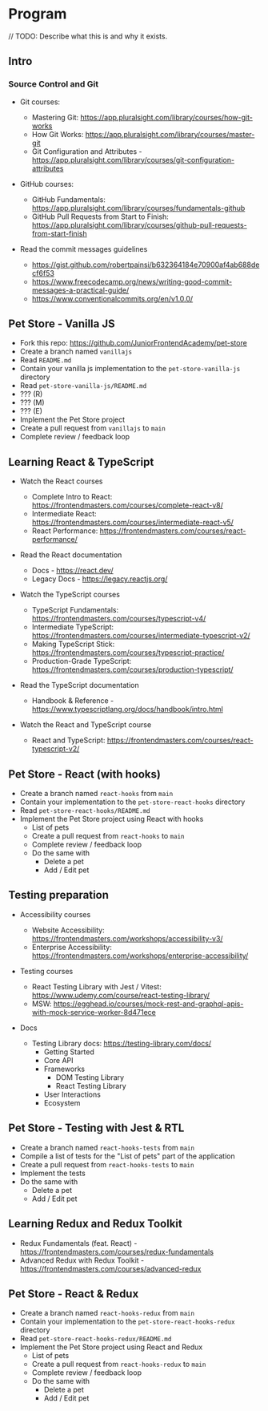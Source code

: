 # Program

// TODO: Describe what this is and why it exists.

## Intro

### Source Control and Git

- Git courses:
  - Mastering Git: https://app.pluralsight.com/library/courses/how-git-works
  - How Git Works: https://app.pluralsight.com/library/courses/master-git
  - Git Configuration and Attributes - https://app.pluralsight.com/library/courses/git-configuration-attributes
- GitHub courses:

  - GitHub Fundamentals: https://app.pluralsight.com/library/courses/fundamentals-github
  - GitHub Pull Requests from Start to Finish: https://app.pluralsight.com/library/courses/github-pull-requests-from-start-finish

- Read the commit messages guidelines
  - https://gist.github.com/robertpainsi/b632364184e70900af4ab688decf6f53
  - https://www.freecodecamp.org/news/writing-good-commit-messages-a-practical-guide/
  - https://www.conventionalcommits.org/en/v1.0.0/

## Pet Store - Vanilla JS

- Fork this repo: https://github.com/JuniorFrontendAcademy/pet-store
- Create a branch named `vanillajs`
- Read `README.md`
- Contain your vanilla js implementation to the `pet-store-vanilla-js` directory
- Read `pet-store-vanilla-js/README.md`
- ??? (R)
- ??? (M)
- ??? (E)
- Implement the Pet Store project
- Create a pull request from `vanillajs` to `main`
- Complete review / feedback loop

## Learning React & TypeScript

- Watch the React courses

  - Complete Intro to React: https://frontendmasters.com/courses/complete-react-v8/
  - Intermediate React: https://frontendmasters.com/courses/intermediate-react-v5/
  - React Performance: https://frontendmasters.com/courses/react-performance/

- Read the React documentation

  - Docs - https://react.dev/
  - Legacy Docs - https://legacy.reactjs.org/

- Watch the TypeScript courses

  - TypeScript Fundamentals: https://frontendmasters.com/courses/typescript-v4/
  - Intermediate TypeScript: https://frontendmasters.com/courses/intermediate-typescript-v2/
  - Making TypeScript Stick: https://frontendmasters.com/courses/typescript-practice/
  - Production-Grade TypeScript: https://frontendmasters.com/courses/production-typescript/

- Read the TypeScript documentation

  - Handbook & Reference - https://www.typescriptlang.org/docs/handbook/intro.html

- Watch the React and TypeScript course
  - React and TypeScript: https://frontendmasters.com/courses/react-typescript-v2/

## Pet Store - React (with hooks)

- Create a branch named `react-hooks` from `main`
- Contain your implementation to the `pet-store-react-hooks` directory
- Read `pet-store-react-hooks/README.md`
- Implement the Pet Store project using React with hooks
  - List of pets
  - Create a pull request from `react-hooks` to `main`
  - Complete review / feedback loop
  - Do the same with
    - Delete a pet
    - Add / Edit pet

## Testing preparation

- Accessibility courses

  - Website Accessibility: https://frontendmasters.com/workshops/accessibility-v3/
  - Enterprise Accessibility: https://frontendmasters.com/workshops/enterprise-accessibility/

- Testing courses

  - React Testing Library with Jest / Vitest: https://www.udemy.com/course/react-testing-library/
  - MSW: https://egghead.io/courses/mock-rest-and-graphql-apis-with-mock-service-worker-8d471ece

- Docs
  - Testing Library docs: https://testing-library.com/docs/
    - Getting Started
    - Core API
    - Frameworks
      - DOM Testing Library
      - React Testing Library
    - User Interactions
    - Ecosystem

## Pet Store - Testing with Jest & RTL

- Create a branch named `react-hooks-tests` from `main`
- Compile a list of tests for the "List of pets" part of the application
- Create a pull request from `react-hooks-tests` to `main`
- Implement the tests
- Do the same with
  - Delete a pet
  - Add / Edit pet

## Learning Redux and Redux Toolkit

- Redux Fundamentals (feat. React) - https://frontendmasters.com/courses/redux-fundamentals
- Advanced Redux with Redux Toolkit - https://frontendmasters.com/courses/advanced-redux

## Pet Store - React & Redux

- Create a branch named `react-hooks-redux` from `main`
- Contain your implementation to the `pet-store-react-hooks-redux` directory
- Read `pet-store-react-hooks-redux/README.md`
- Implement the Pet Store project using React and Redux
  - List of pets
  - Create a pull request from `react-hooks-redux` to `main`
  - Complete review / feedback loop
  - Do the same with
    - Delete a pet
    - Add / Edit pet
